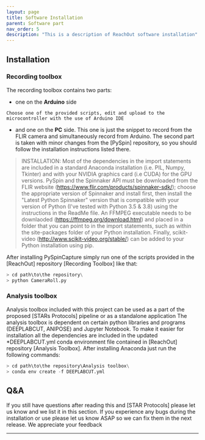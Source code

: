 ```yaml
---
layout: page
title: Software Installation
parent: Software part
nav_order: 5
description: "This is a description of ReachOut software installation"
---
```


## Installation
### Recording toolbox
The recording toolbox contains two parts: 
- one on the **Arduino** side 

```
Choose one of the provided scripts, edit and upload to the microcontroller with the use of Arduino IDE
```

- and one on the **PC** side. This one is just the snippet to record from the FLIR camera and simultaneously record from Arduino.
The second part is taken with minor changes from the [PySpin] repository, so you should follow the installation instructions listed there.


> INSTALLATION: Most of the dependencies in the import statements are included in a standard Anaconda installation (i.e. PIL, Numpy, Tkinter) 
> and with your NVIDIA graphics card (i.e CUDA) for the GPU versions. PySpin and the Spinnaker API must be downloaded from the FLIR website (https://www.flir.com/products/spinnaker-sdk/);
> choose the appropriate version of Spinnaker and install first, then install the "Latest Python Spinnaker" version that is compatible with your version of Python (I've tested with Python 3.5 & 3.8) 
> using the instructions in the ReadMe file. An FFMPEG executable needs to be downlaoded (https://ffmpeg.org/download.html) and placed in a folder that you can point to in the import statements, 
> such as within the site-packages folder of your Python installation. Finally, scikit-video (http://www.scikit-video.org/stable/) can be added to your Python installation using pip.


After installing PySpinCapture simply run one of the scripts provided in the [ReachOut] repository [Recording Toolbox] like that:

```python
> cd path\to\the repository\
> python CameraRoll.py
```

### Analysis toolbox
Analysis toolbox included with this project can be used as a part of the proposed [STARs Protocols] pipeline or as a standalone application
The analysis toolbox is dependent on certain python libraries and programs (DEEPLABCUT, ANIPOSE) and Jupyter Notebook.
To make it easier for installation all the dependencies are included in the updated *DEEPLABCUT.yml conda environment file
contained in [ReachOut] repository [Analysis Toolbox].
After installing Anaconda just run the following commands:

```python
> cd path\to\the repository\Analysis toolbox\
> conda env create -f DEEPLABCUT.yml
```

## Q&A

If you still have questions after reading this and [STAR Protocols] please let us
know and we list it in this section. If you experience any bugs during the installation or
use please let us know ASAP so we can fix them in the next release. We appreciate your feedback

---